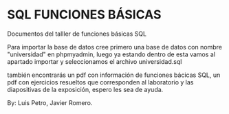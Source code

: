 # SQL FUNCIONES BÁSICAS
Documentos del talller de funciones básicas SQL

Para importar la base de datos cree primero una base de datos con nombre 
"universidad" en phpmyadmin, luego ya estando dentro de esta vamos al apartado importar 
y seleccionamos el archivo universidad.sql 

también encontrarás un pdf con información de funciones bácicas SQL, un pdf
con ejercicios resueltos que corresponden al laboratorio y las diapositivas 
de la exposición, espero les sea de ayuda.

By: Luis Petro, Javier Romero.


